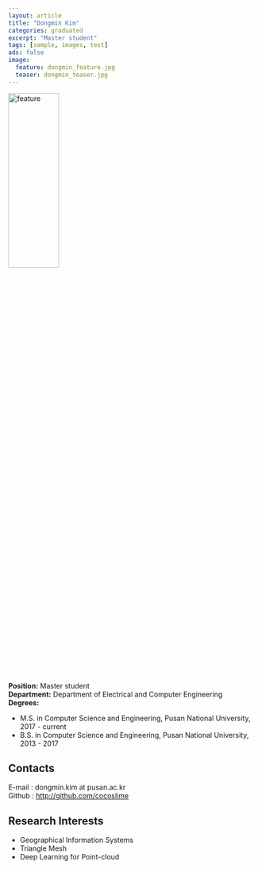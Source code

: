 ```yaml
---
layout: article
title: "Dongmin Kim"
categories: graduated
excerpt: "Master student"
tags: [sample, images, test]
ads: false
image:
  feature: dongmin_feature.jpg
  teaser: dongmin_teaser.jpg
---
```


<div><img style="width: 45%; height: 30%" src="{{ site.baseurl }}/images/{{ page.image.feature }}" alt="feature" ></div>

**Position:** Master student <br/>
**Department:** Department of Electrical and Computer Engineering <br/>
**Degrees:** <br/>
* M.S. in Computer Science and Engineering,
Pusan National University, 2017 - current <br/>
* B.S. in Computer Science and Engineering,
Pusan National University, 2013 - 2017 <br/>

## Contacts

E-mail : dongmin.kim at pusan.ac.kr <br/>
Github : http://github.com/cocoslime

## Research Interests

* Geographical Information Systems
* Triangle Mesh
* Deep Learning for Point-cloud
